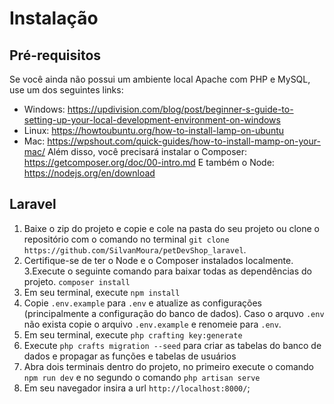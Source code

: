 # Instalação

## Pré-requisitos
Se você ainda não possui um ambiente local Apache com PHP e MySQL, use um dos seguintes links:
 - Windows: https://updivision.com/blog/post/beginner-s-guide-to-setting-up-your-local-development-environment-on-windows
 - Linux: https://howtoubuntu.org/how-to-install-lamp-on-ubuntu
 - Mac: https://wpshout.com/quick-guides/how-to-install-mamp-on-your-mac/
Além disso, você precisará instalar o Composer: https://getcomposer.org/doc/00-intro.md
E também o Node: https://nodejs.org/en/download

## Laravel
1. Baixe o zip do projeto e copie e cole na pasta do seu projeto ou clone o repositório com o comando no terminal `git clone https://github.com/SilvanMoura/petDevShop_laravel`.
2. Certifique-se de ter o Node e o Composer instalados localmente.
3.Execute o seguinte comando para baixar todas as dependências do projeto. `composer install`
4. Em seu terminal, execute `npm install`
5. Copie `.env.example` para `.env` e atualize as configurações (principalmente a configuração do banco de dados). Caso o arquvo `.env` não exista copie o arquivo `.env.example` e renomeie para `.env`.
6. Em seu terminal, execute `php crafting key:generate`
7. Execute `php crafts migration --seed` para criar as tabelas do banco de dados e propagar as funções e tabelas de usuários
8. Abra dois terminais dentro do projeto, no primeiro execute o comando `npm run dev` e no segundo o comando `php artisan serve`
9. Em seu navegador insira a url `http://localhost:8000/`;
